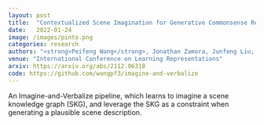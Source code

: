 ```yaml
---
layout: post
title:  "Contextualized Scene Imagination for Generative Commonsense Reasoning"
date:   2022-01-24
image: /images/pinto.png
categories: research
authors: "<strong>Peifeng Wang</strong>, Jonathan Zamora, Junfeng Liu, Filip Ilievski, Muhao Chen, Xiang Ren"
venue: "International Conference on Learning Representations"
arxiv: https://arxiv.org/abs/2112.06318
code: https://github.com/wangpf3/imagine-and-verbalize
---
```

An Imagine-and-Verbalize pipeline, which learns to imagine a scene knowledge graph (SKG), and leverage the SKG as a constraint when generating a plausible scene description.
